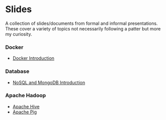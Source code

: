 # Slides
A collection of slides/documents from formal and informal presentations.
These cover a variety of topics not necessarily following a patter but more my curiosity.

### Docker

* [Docker Introduction](https://github.com/sinzianag/slides/blob/master/Containers%20and%20Docker.pdf)


### Database

* [NoSQL and MongoDB Introduction](https://github.com/sinzianag/slides/blob/master/NoSQL.pdf)


### Apache Hadoop
* [Apache Hive](https://github.com/sinzianag/slides/blob/master/Apache%20Hive.pdf)
* [Apache Pig](https://github.com/sinzianag/slides/blob/master/Apache%20Pig.pdf)

